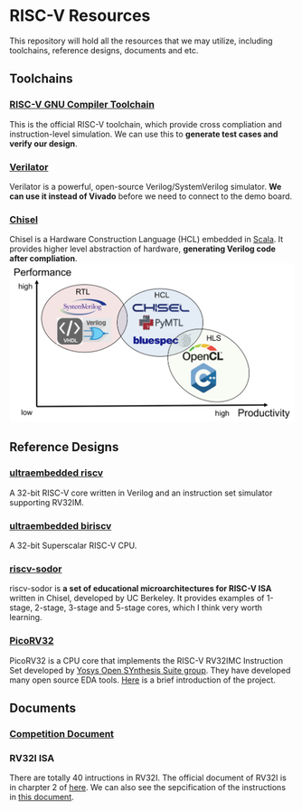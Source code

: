# RISC-V Resources

This repository will hold all the resources that we may utilize, including toolchains, reference designs, documents and etc. 

## Toolchains

### [RISC-V GNU Compiler Toolchain](https://github.com/riscv-collab/riscv-gnu-toolchain#)

This is the official RISC-V toolchain, which provide cross compliation and instruction-level simulation.
We can use this to **generate test cases and verify our design**. 

### [Verilator](https://www.veripool.org/verilator/)

Verilator is a powerful, open-source Verilog/SystemVerilog simulator. 
**We can use it instead of Vivado** before we need to connect to the demo board.

### [Chisel](https://www.chisel-lang.org/)

Chisel is a Hardware Construction Language (HCL) embedded in [Scala](https://www.scala-lang.org/).
It provides higher level abstraction of hardware, **generating Verilog code after compliation**.
![](./assets/images/chisel.png)

## Reference Designs

### [ultraembedded riscv](https://github.com/ultraembedded/riscv)

A 32-bit RISC-V core written in Verilog and an instruction set simulator supporting RV32IM.

### [ultraembedded biriscv](https://github.com/ultraembedded/biriscv)

A 32-bit Superscalar RISC-V CPU.

### [riscv-sodor](https://github.com/ucb-bar/riscv-sodor)

riscv-sodor is **a set of educational microarchitectures for RISC-V ISA** written in Chisel, developed by UC Berkeley.
It provides examples of 1-stage, 2-stage, 3-stage and 5-stage cores, which I think very worth learning.

### [PicoRV32](https://github.com/YosysHQ/picorv32)

PicoRV32 is a CPU core that implements the RISC-V RV32IMC Instruction Set developed by [Yosys Open SYnthesis Suite group](https://github.com/YosysHQ).
They have developed many open source EDA tools.
[Here](https://juejin.cn/post/7372245998897774629) is a brief introduction of the project.

## Documents

### [Competition Document](http://univ.ciciec.com/nd.jsp?id=879#_jcp=1)

### RV32I ISA

There are totally 40 intructions in RV32I.
The official document of RV32I is in charpter 2 of [here](https://drive.google.com/file/d/1uviu1nH-tScFfgrovvFCrj7Omv8tFtkp/view?pli=1).
We can also see the sepcification of the instructions in [this document](https://msyksphinz-self.github.io/riscv-isadoc/html/rvi.html#).

